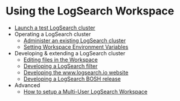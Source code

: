 # Using the LogSearch Workspace

* [Launch a test LogSearch cluster](LaunchTestLogSearchCluster.md)
* Operating a LogSearch cluster
  * [Administer an existing LogSearch cluster](AdministerLogSearchCluster.md)
  * [Setting Workspace Environment Variables](SettingWorkspaceEnvironmentVariables.md)
* Developing & extending a LogSearch cluster
  * [Editing files in the Workspace](EditingFilesInTheWorkspace.md)
  * [Developing a LogSearch filter](DevelopALogSearchFilter.md)
  * [Developing the www.logsearch.io website](DevelopTheLogSearchWebsite.md)
  * [Developing a LogSearch BOSH release](DevelopLogSearchBOSHRelease.md)
* Advanced
  * [How to setup a Multi-User LogSearch Workspace](SetupMultiUserLogSearchWorkspace.md)